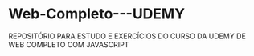 # Web-Completo---UDEMY

REPOSITÓRIO PARA ESTUDO E EXERCÍCIOS DO CURSO DA UDEMY DE WEB COMPLETO COM JAVASCRIPT